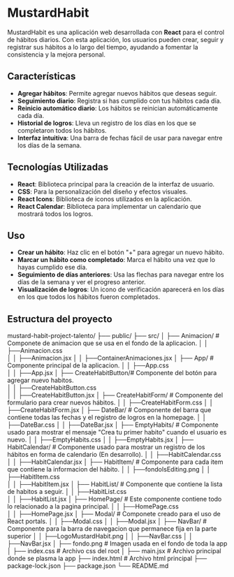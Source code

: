 # MustardHabit

MustardHabit es una aplicación web desarrollada con **React** para el control de hábitos diarios. Con esta aplicación, los usuarios pueden crear, seguir y registrar sus hábitos a lo largo del tiempo, ayudando a fomentar la consistencia y la mejora personal.

## Características

- **Agregar hábitos**: Permite agregar nuevos hábitos que deseas seguir.
- **Seguimiento diario**: Registra si has cumplido con tus hábitos cada día.
- **Reinicio automático diario**: Los hábitos se reinician automáticamente cada día.
- **Historial de logros**: Lleva un registro de los días en los que se completaron todos los hábitos.
- **Interfaz intuitiva**: Una barra de fechas fácil de usar para navegar entre los días de la semana.

## Tecnologías Utilizadas

- **React**: Biblioteca principal para la creación de la interfaz de usuario.
- **CSS**: Para la personalización del diseño y efectos visuales.
- **React Icons**: Biblioteca de iconos utilizados en la aplicación.
- **React Calendar**: Biblioteca para implementar un calendario que mostrará todos los logros.

## Uso

- **Crear un hábito**: Haz clic en el botón "+" para agregar un nuevo hábito.
- **Marcar un hábito como completado**: Marca el hábito una vez que lo hayas cumplido ese día.
- **Seguimiento de días anteriores**: Usa las flechas para navegar entre los días de la semana y ver el progreso anterior.
- **Visualización de logros**: Un icono de verificación aparecerá en los días en los que todos los hábitos fueron completados.

## Estructura del proyecto

mustard-habit-project-talento/
├── public/
├── src/
│   ├── Animacion/        # Componete de animacion que se usa en el fondo de la aplicacion.
│   │   ├──Animacion.css   
│   │   ├──Animacion.jsx
│   │   ├──ContainerAnimaciones.jsx
│   ├── App/              # Componente principal de la aplicacion.
│   │   ├──App.css   
│   │   ├──App.jsx
│   ├── CreateHabitButton/# Componente del botón para agregar nuevo habitos.   
│   │   ├──CreateHabitButton.css   
│   │   ├──CreateHabitButton.jsx
│   ├── CreateHabitForm/  # Componente del formulario para crear nuevos hábitos.
│   │   ├──CreateHabitForm.css
│   │   ├──CreateHabitForm.jsx
│   ├── DateBar/          # Componente del barra que contiene todas las fechas y el registro de logros en la homepage.
│   │   ├──DateBar.css
│   │   ├──DateBar.jsx
│   ├── EmptyHabits/      # Componente usado para mostrar el mensaje "Crea tu primer habito" cuando el usuario es nuevo.
│   │   ├──EmptyHabits.css
│   │   ├──EmptyHabits.jsx
│   ├── HabitCalendar/    # Componente usado para mostrar un registro de los hábitos en forma de calendario (En desarrollo).
│   │   ├──HabitCalendar.css   
│   │   ├──HabitCalendar.jsx
│   ├── HabitItem/        # Componente para cada item que contiene la informacion del hábito.
│   │   ├──fondoIsEditing.png
│   │   ├──HabitItem.css   
│   │   ├──HabitItem.jsx
│   ├── HabitList/        # Componente que contiene la lista de habitos a seguir.
│   │   ├──HabitList.css   
│   │   ├──HabitList.jsx
│   ├── HomePage/         # Este componente contiene todo lo relacionado a la pagina principal.
│   │   ├──HomePage.css   
│   │   ├──HomePage.jsx
│   ├── Modal/            # Componete creado para el uso de React portals.
│   │   ├──Modal.css
│   │   ├──Modal.jsx
│   ├── NavBar/           # Componente para la barra de navegacion que permanece fija en la parte superior
│   │   ├──LogoMustardHabit.png
│   │   ├──NavBar.css
│   │   ├──NavBar.jsx
│   ├── fondo.png         # Imagen usada en el fondo de toda la app
│   ├── index.css         # Archivo css del root
│   ├── main.jsx          # Archivo principal donde se plasma la app
├── index.html            # Archivo html principal
├── package-lock.json
├── package.json
└── README.md



